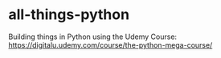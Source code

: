 # all-things-python
Building things in Python using the Udemy Course:
https://digitalu.udemy.com/course/the-python-mega-course/

